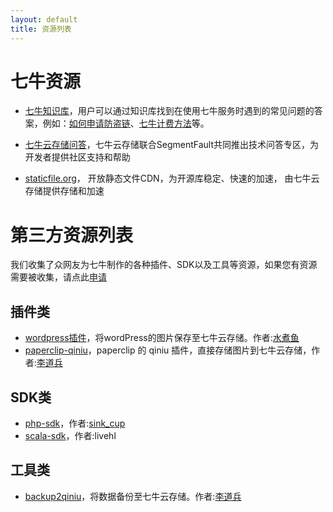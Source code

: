 ```yaml
---
layout: default
title: 资源列表
---
```


# 七牛资源

- [七牛知识库](http://kb.qiniu.com/_list)，用户可以通过知识库找到在使用七牛服务时遇到的常见问题的答案，例如：[如何申请防盗链](http://kb.qiniu.com/52irs1co)、[七牛计费方法](http://kb.qiniu.com/charging)等。

- [七牛云存储问答](http://segmentfault.com/qiniu)，七牛云存储联合SegmentFault共同推出技术问答专区，为开发者提供社区支持和帮助

- [staticfile.org](http://staticfile.org)， 开放静态文件CDN，为开源库稳定、快速的加速， 由七牛云存储提供存储和加速

# 第三方资源列表

我们收集了众网友为七牛制作的各种插件、SDK以及工具等资源，如果您有资源需要被收集，请点此[申请](https://github.com/qiniu/docs.qiniu.com/issues/new)

## 插件类

- [wordpress插件](http://downloads.wordpress.org/plugin/wpjam-qiniu.zip)，将wordPress的图片保存至七牛云存储。作者:[水煮鱼](http://blog.wpjam.com/project/wpjam-qiniutek/)
- [paperclip-qiniu](https://github.com/lidaobing/paperclip-qiniu)，paperclip 的 qiniu 插件，直接存储图片到七牛云存储，作者:[李道兵](http://blog.lidaobing.com)

## SDK类

- [php-sdk](https://github.com/sinkcup/php-sdk/tree/pear)，作者:[sink_cup](http://www.cnblogs.com/sink_cup/)
- [scala-sdk](http://git.oschina.net/livehl/qiniu-scala-sdk.git)，作者:livehl

## 工具类

- [backup2qiniu](https://github.com/lidaobing/backup2qiniu)，将数据备份至七牛云存储。作者:[李道兵](http://blog.lidaobing.com)
